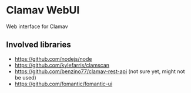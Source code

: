 # Clamav WebUI

Web interface for Clamav

## Involved libraries

* https://github.com/nodejs/node
* https://github.com/kylefarris/clamscan
* https://github.com/benzino77/clamav-rest-api (not sure yet, might not be used)
* https://github.com/fomantic/fomantic-ui
